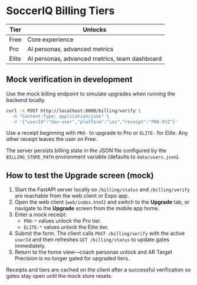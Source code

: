 # SoccerIQ Billing Tiers

| Tier | Unlocks |
| ---- | ------- |
| Free | Core experience |
| Pro  | AI personas, advanced metrics |
| Elite | AI personas, advanced metrics, team dashboard |

## Mock verification in development

Use the mock billing endpoint to simulate upgrades when running the backend locally.

```bash
curl -X POST http://localhost:8000/billing/verify \
  -H "Content-Type: application/json" \
  -d '{"userId":"dev-user","platform":"ios","receipt":"PRO-XYZ"}'
```

Use a receipt beginning with `PRO-` to upgrade to Pro or `ELITE-` for Elite. Any other receipt leaves the user on Free.

The server persists billing state in the JSON file configured by the `BILLING_STORE_PATH` environment variable (defaults to `data/users.json`).

## How to test the Upgrade screen (mock)

1. Start the FastAPI server locally so `/billing/status` and `/billing/verify` are reachable from the web client or Expo app.
2. Open the web client (`web/index.html`) and switch to the **Upgrade** tab, or navigate to the **Upgrade** screen from the mobile app home.
3. Enter a mock receipt:
   - `PRO-*` values unlock the Pro tier.
   - `ELITE-*` values unlock the Elite tier.
4. Submit the form. The client calls `POST /billing/verify` with the active `userId` and then refreshes `GET /billing/status` to update gates immediately.
5. Return to the home view—coach personas unlock and AR Target Precision is no longer gated for upgraded tiers.

Receipts and tiers are cached on the client after a successful verification so gates stay open until the mock store resets.

